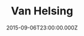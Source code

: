 ---
title: "Van Helsing"
year: 2004
date: 2015-09-06T23:00:00.000Z
permalink: /almanac/movies/2015-09-07-van-helsing/index.html
rating: 2
---